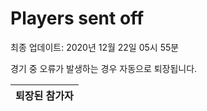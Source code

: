 # Players sent off
최종 업데이트: 2020년 12월 22일 05시 55분


경기 중 오류가 발생하는 경우 자동으로 퇴장됩니다.


| 퇴장된 참가자 |
|:---:|